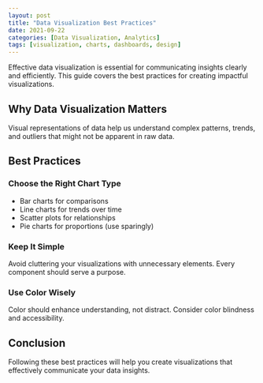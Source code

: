 ```yaml
---
layout: post
title: "Data Visualization Best Practices"
date: 2021-09-22
categories: [Data Visualization, Analytics]
tags: [visualization, charts, dashboards, design]
---
```


Effective data visualization is essential for communicating insights clearly and efficiently. This guide covers the best practices for creating impactful visualizations.

## Why Data Visualization Matters

Visual representations of data help us understand complex patterns, trends, and outliers that might not be apparent in raw data.

## Best Practices

### Choose the Right Chart Type
- Bar charts for comparisons
- Line charts for trends over time
- Scatter plots for relationships
- Pie charts for proportions (use sparingly)

### Keep It Simple
Avoid cluttering your visualizations with unnecessary elements. Every component should serve a purpose.

### Use Color Wisely
Color should enhance understanding, not distract. Consider color blindness and accessibility.

## Conclusion

Following these best practices will help you create visualizations that effectively communicate your data insights.
